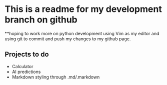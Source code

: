 # This is a readme for my development branch on github
**hoping to work more on python development using Vim as my editor and using git to commit and push my changes to my github page.

## Projects to do
* Calculator
* AI predictions
* Markdown styling through .md/.markdown
